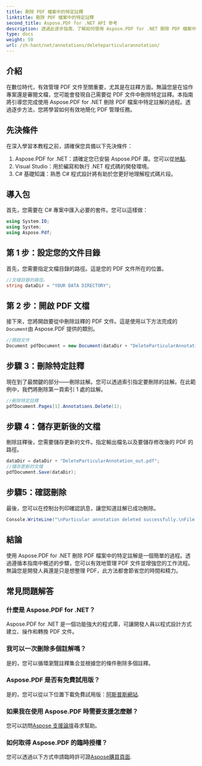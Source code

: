 ```yaml
---
title: 刪除 PDF 檔案中的特定註釋
linktitle: 刪除 PDF 檔案中的特定註釋
second_title: Aspose.PDF for .NET API 參考
description: 透過此逐步指南，了解如何使用 Aspose.PDF for .NET 刪除 PDF 檔案中的特定註解。
type: docs
weight: 50
url: /zh-hant/net/annotations/deleteparticularannotation/
---
```

## 介紹

在數位時代，有效管理 PDF 文件至關重要，尤其是在註釋方面。無論您是在協作專案還是審閱文檔，您可能會發現自己需要從 PDF 文件中刪除特定註釋。本指南將引導您完成使用 Aspose.PDF for .NET 刪除 PDF 檔案中特定註解的過程。透過逐步方法，您將學習如何有效地簡化 PDF 管理任務。

## 先決條件

在深入學習本教程之前，請確保您具備以下先決條件：

1.  Aspose.PDF for .NET：請確定您已安裝 Aspose.PDF 庫。您可以從[地點](https://releases.aspose.com/pdf/net/).
2. Visual Studio：用於編寫和執行 .NET 程式碼的開發環境。
3. C# 基礎知識：熟悉 C# 程式設計將有助於您更好地理解程式碼片段。

## 導入包

首先，您需要在 C# 專案中匯入必要的套件。您可以這樣做：
```csharp
using System.IO;
using System;
using Aspose.Pdf;
```

## 第 1 步：設定您的文件目錄

首先，您需要指定文檔目錄的路徑。這是您的 PDF 文件所在的位置。

```csharp
//文檔目錄的路徑。
string dataDir = "YOUR DATA DIRECTORY";
```

## 第 2 步：開啟 PDF 文檔

接下來，您將開啟要從中刪除註釋的 PDF 文件。這是使用以下方法完成的`Document`由 Aspose.PDF 提供的類別。

```csharp
//開啟文件
Document pdfDocument = new Document(dataDir + "DeleteParticularAnnotation.pdf");
```

## 步驟 3：刪除特定註釋

現在到了最關鍵的部分——刪除註解。您可以透過索引指定要刪除的註解。在此範例中，我們將刪除第一頁索引 1 處的註解。

```csharp
//刪除特定註釋
pdfDocument.Pages[1].Annotations.Delete(1);
```

## 步驟 4：儲存更新後的文檔

刪除註釋後，您需要儲存更新的文件。指定輸出檔名以及要儲存修改後的 PDF 的路徑。

```csharp
dataDir = dataDir + "DeleteParticularAnnotation_out.pdf";
//儲存更新的文檔
pdfDocument.Save(dataDir);
```

## 步驟5：確認刪除

最後，您可以在控制台列印確認訊息，讓您知道註解已成功刪除。

```csharp
Console.WriteLine("\nParticular annotation deleted successfully.\nFile saved at " + dataDir);
```

## 結論

使用 Aspose.PDF for .NET 刪除 PDF 檔案中的特定註解是一個簡單的過程。透過遵循本指南中概述的步驟，您可以有效地管理 PDF 文件並增強您的工作流程。無論您是開發人員還是只是想整理 PDF，此方法都會節省您的時間和精力。

## 常見問題解答

### 什麼是 Aspose.PDF for .NET？
Aspose.PDF for .NET 是一個功能強大的程式庫，可讓開發人員以程式設計方式建立、操作和轉換 PDF 文件。

### 我可以一次刪除多個註解嗎？
是的，您可以循環瀏覽註釋集合並根據您的條件刪除多個註釋。

### Aspose.PDF 是否有免費試用版？
是的，您可以從以下位置下載免費試用版：[阿斯普斯網站](https://releases.aspose.com/).

### 如果我在使用 Aspose.PDF 時需要支援怎麼辦？
您可以訪問[Aspose 支援論壇](https://forum.aspose.com/c/pdf/10)尋求幫助。

### 如何取得 Aspose.PDF 的臨時授權？
您可以透過以下方式申請臨時許可證[Aspose購買頁面](https://purchase.aspose.com/temporary-license/).
